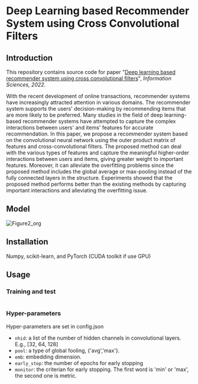 # Deep Learning based Recommender System using Cross Convolutional Filters

## Introduction
This repository contains source code for paper "[Deep learning based recommender system using cross convolutional filters](https://www.sciencedirect.com/science/article/pii/S0020025522000561)", *Information Sciences, 2022*.

With the recent development of online transactions, recommender systems have increasingly attracted attention in various domains. The recommender system supports the users' decision-making by recommending items that are more likely to be preferred. Many studies in the field of deep learning-based recommender systems have attempted to capture the complex interactions between users' and items' features for accurate recommendation. In this paper, we propose a recommender system based on the convolutional neural network using the outer product matrix of features and cross-convolutional filters. The proposed method can deal with the various types of features and capture the meaningful higher-order interactions between users and items, giving greater weight to important features. Moreover, it can alleviate the overfitting problems since the proposed method includes the global average or max-pooling instead of the fully connected layers in the structure. Experiments showed that the proposed method performs better than the existing methods by capturing important interactions and alleviating the overfitting issue.



## Model
![Figure2_org](https://github.com/yeon-lab/DeepRecommender/assets/39074545/6e836393-5c6f-4d47-8be7-90ebd8f73553)



## Installation

Numpy, scikit-learn, and PyTorch (CUDA toolkit if use GPU)



## Usage

### Training and test
```python 
```

### Hyper-parameters
Hyper-parameters are set in config.json
>
* `nhid`: a list of the number of hidden channels in convolutional layers. E.g., [32, 64, 128]
* `pool`: a type of global fooling, {'avg','max'}.
* `emb`: embedding dimension.
* `early_stop`: the number of epochs for early stopping
* `monitor`: the criterian for early stopping. The first word is 'min' or 'max', the second one is metric.


